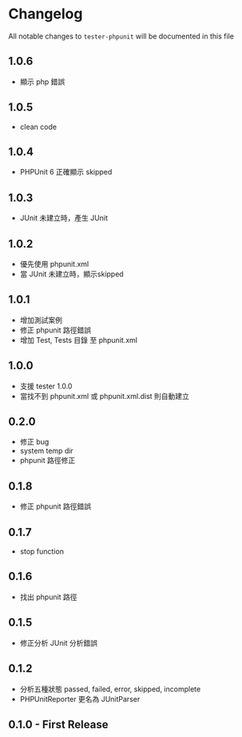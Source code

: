 # Changelog

All notable changes to `tester-phpunit` will be documented in this file

## 1.0.6
- 顯示 php 錯誤

## 1.0.5
- clean code

## 1.0.4
- PHPUnit 6 正確顯示 skipped

## 1.0.3
- JUnit 未建立時，產生 JUnit

## 1.0.2
- 優先使用 phpunit.xml
- 當 JUnit 未建立時，顯示skipped

## 1.0.1
- 增加測試案例
- 修正 phpunit 路徑錯誤
- 增加 Test, Tests 目錄 至 phpunit.xml

## 1.0.0
- 支援 tester 1.0.0
- 當找不到 phpunit.xml 或 phpunit.xml.dist 則自動建立

## 0.2.0
- 修正 bug
- system temp dir
- phpunit 路徑修正

## 0.1.8
- 修正 phpunit 路徑錯誤

## 0.1.7
- stop function

## 0.1.6
- 找出 phpunit 路徑

## 0.1.5
- 修正分析 JUnit 分析錯誤

## 0.1.2
- 分析五種狀態 passed, failed, error, skipped, incomplete
- PHPUnitReporter 更名為 JUnitParser

## 0.1.0 - First Release
